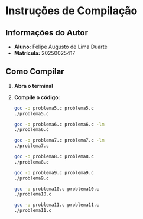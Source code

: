 # Instruções de Compilação

## Informações do Autor

* **Aluno:** Felipe Augusto de Lima Duarte
* **Matrícula:** 20250025417

## Como Compilar

1.  **Abra o terminal** 
2.  **Compile o código:**

    ```bash
    gcc -o problema5.c problema5.c 
    ./problema5.c
    ```
    ```bash
    gcc -o problema6.c problema6.c -lm
    ./problema6.c
    ```
    ```bash
    gcc -o problema7.c problema7.c -lm
    ./problema7.c
    ```
    ```bash
    gcc -o problema8.c problema8.c 
    ./problema8.c
    ```
    ```bash
    gcc -o problema9.c problema9.c 
    ./problema9.c
    ```
    ```bash
    gcc -o problema10.c problema10.c 
    ./problema10.c
    ```
    ```bash
    gcc -o problema11.c problema11.c 
    ./problema11.c
    ```
    
